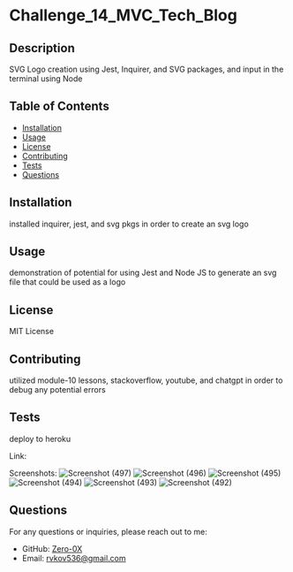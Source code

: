 # Challenge_14_MVC_Tech_Blog

## Description
  SVG Logo creation using Jest, Inquirer, and SVG packages, and input in the terminal using Node 
  
## Table of Contents
- [Installation](#installation)
- [Usage](#usage)
- [License](#license)
- [Contributing](#contributing)
- [Tests](#tests)
- [Questions](#questions)
  
## Installation
installed inquirer, jest, and svg pkgs in order to create an svg logo
  
## Usage
demonstration of potential for using Jest and Node JS to generate an svg file that could be used as a logo
  
## License
MIT License
  
## Contributing
utilized module-10 lessons, stackoverflow, youtube, and chatgpt in order to debug any potential errors
  
## Tests
deploy to heroku

Link: 

Screenshots:
![Screenshot (497)](https://github.com/Zero-0X/Challenge_14_MVC_Tech_Blog/assets/110013207/10765a2a-2810-414d-afc1-f401e4ce1306)
![Screenshot (496)](https://github.com/Zero-0X/Challenge_14_MVC_Tech_Blog/assets/110013207/0f197b2d-1a46-4752-8d7e-5c5b363f0cab)
![Screenshot (495)](https://github.com/Zero-0X/Challenge_14_MVC_Tech_Blog/assets/110013207/fb110fd7-cd7d-40bc-8c96-ecbf85fdd4c4)
![Screenshot (494)](https://github.com/Zero-0X/Challenge_14_MVC_Tech_Blog/assets/110013207/424aedc1-39c0-43e3-bae2-841b97879ee3)
![Screenshot (493)](https://github.com/Zero-0X/Challenge_14_MVC_Tech_Blog/assets/110013207/028f2cdd-0030-495c-97e9-a6ff23e82b46)
![Screenshot (492)](https://github.com/Zero-0X/Challenge_14_MVC_Tech_Blog/assets/110013207/3d1346fe-8da3-40ce-8b45-d64f06b1850e)

## Questions
For any questions or inquiries, please reach out to me:
- GitHub: [Zero-0X](https://github.com/Zero-0X)
- Email: [rvkov536@gmail.com](mailto:rvkov536@gmail.com)
